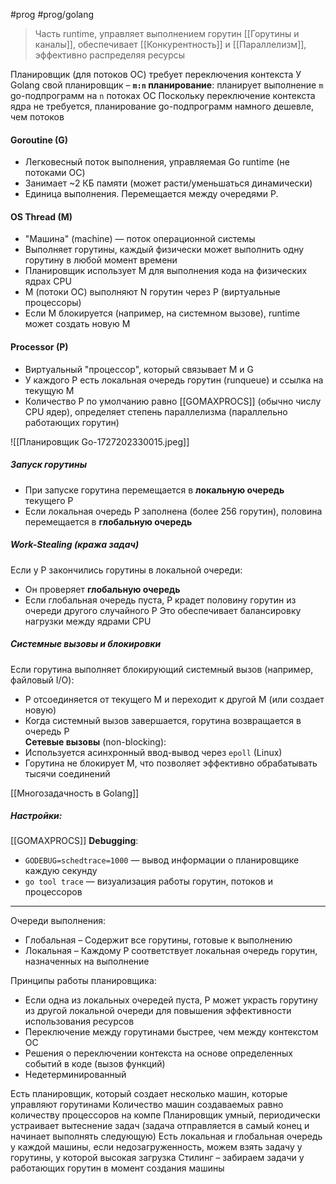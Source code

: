#prog #prog/golang  

> Часть runtime, управляет выполнением горутин [[Горутины и каналы]], обеспечивает [[Конкурентность]] и [[Параллелизм]], эффективно распределяя ресурсы

Планировщик (для потоков ОС) требует переключения контекста
У Golang свой планировщик – **`m:n` планирование**: планирует выполнение `m` go-подпрограмм на `n` потоках ОС
Поскольку переключение контекста ядра не требуется, планирование go-подпрограмм намного дешевле, чем потоков

#### **Goroutine (G)**
- Легковесный поток выполнения, управляемая Go runtime (не потоками ОС)
- Занимает ~2 КБ памяти (может расти/уменьшаться динамически)
- Единица выполнения. Перемещается между очередями P.
#### **OS Thread (M)**
- "Машина" (machine) — поток операционной системы
- Выполняет горутины, каждый физически может выполнить одну горутину в любой момент времени
- Планировщик использует M для выполнения кода на физических ядрах CPU
- M (потоки ОС) выполняют N горутин через P (виртуальные процессоры)
- Если M блокируется (например, на системном вызове), runtime может создать новую M
#### **Processor (P)**
- Виртуальный "процессор", который связывает M и G
- У каждого P есть локальная очередь горутин (runqueue) и ссылка на текущую M
- Количество P по умолчанию равно [[GOMAXPROCS]] (обычно числу CPU ядер), определяет степень параллелизма (параллельно работающих горутин)

![[Планировщик Go-1727202330015.jpeg]]


##### Запуск горутины
- При запуске горутина перемещается в **локальную очередь** текущего P
- Если локальная очередь P заполнена (более 256 горутин), половина перемещается в **глобальную очередь**

##### **Work-Stealing (кража задач)**
Если у P закончились горутины в локальной очереди:
- Он проверяет **глобальную очередь**
- Если глобальная очередь пуста, P крадет половину горутин из очереди другого случайного P
Это обеспечивает балансировку нагрузки между ядрами CPU

##### **Системные вызовы и блокировки**
Если горутина выполняет блокирующий системный вызов (например, файловый I/O):
- P отсоединяется от текущего M и переходит к другой M (или создает новую)
- Когда системный вызов завершается, горутина возвращается в очередь P      
**Сетевые вызовы** (non-blocking):
- Используется асинхронный ввод-вывод через `epoll` (Linux)
- Горутина не блокирует M, что позволяет эффективно обрабатывать тысячи соединений

[[Многозадачность в Golang]]

##### Настройки:
[[GOMAXPROCS]]
**Debugging**:
- `GODEBUG=schedtrace=1000` — вывод информации о планировщике каждую секунду        
- `go tool trace` — визуализация работы горутин, потоков и процессоров
---

Очереди выполнения:
- Глобальная – Содержит все горутины, готовые к выполнению
- Локальная – Каждому P соответствует локальная очередь горутин, назначенных на выполнение

Принципы работы планировщика:
- Если одна из локальных очередей пуста, P может украсть горутину из другой локальной очереди для повышения эффективности использования ресурсов
- Переключение между горутинами быстрее, чем между контекстом ОС
- Решения о переключении контекста на основе определенных событий в коде (вызов функций)
- Недетерминированный


Есть планировщик, который создает несколько машин, которые управляют горутинами
Количество машин создаваемых равно количеству процессоров на компе
Планировщик умный, периодически устраивает вытеснение задач (задача отправляется в самый конец и начинает выполнять следующую)
Есть локальная и глобальная очередь у каждой машины, если недозагруженность, можем взять задачу у горутины, у которой высокая загрузка
Стилинг – забираем задачи у работающих горутин в момент создания машины